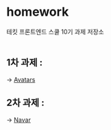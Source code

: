 # homework
테킷 프론트엔드 스쿨 10기 과제 저장소
<br/>
<br/>


## 1차 과제 : 
-> [Avatars](https://github.com/gayoung000/homework/blob/main/avatars/avatars.md)


## 2차 과제 : 
-> [Navar](https://github.com/gayoung000/homework/blob/main/naver/naver.md)

